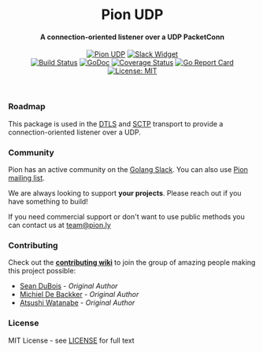 <h1 align="center">
  <br>
  Pion UDP
  <br>
</h1>
<h4 align="center">A connection-oriented listener over a UDP PacketConn</h4>
<p align="center">
  <a href="https://pion.ly"><img src="https://img.shields.io/badge/pion-udp-gray.svg?longCache=true&colorB=brightgreen" alt="Pion UDP"></a>
  <!--<a href="https://sourcegraph.com/github.com/mudutv/webrtc?badge"><img src="https://sourcegraph.com/github.com/mudutv/webrtc/-/badge.svg" alt="Sourcegraph Widget"></a>-->
  <a href="https://pion.ly/slack"><img src="https://img.shields.io/badge/join-us%20on%20slack-gray.svg?longCache=true&logo=slack&colorB=brightgreen" alt="Slack Widget"></a>
  <br>
  <a href="https://travis-ci.org/mudutv/udp"><img src="https://travis-ci.org/mudutv/udp.svg?branch=master" alt="Build Status"></a>
  <a href="https://pkg.go.dev/github.com/mudutv/udp"><img src="https://godoc.org/github.com/mudutv/udp?status.svg" alt="GoDoc"></a>
  <a href="https://codecov.io/gh/mudutv/udp"><img src="https://codecov.io/gh/mudutv/udp/branch/master/graph/badge.svg" alt="Coverage Status"></a>
  <a href="https://goreportcard.com/report/github.com/mudutv/udp"><img src="https://goreportcard.com/badge/github.com/mudutv/udp" alt="Go Report Card"></a>
  <!--<a href="https://www.codacy.com/app/Sean-Der/webrtc"><img src="https://api.codacy.com/project/badge/Grade/18f4aec384894e6aac0b94effe51961d" alt="Codacy Badge"></a>-->
  <a href="LICENSE"><img src="https://img.shields.io/badge/License-MIT-yellow.svg" alt="License: MIT"></a>
</p>
<br>

### Roadmap
This package is used in the [DTLS](https://github.com/mudutv/dtls) and [SCTP](https://github.com/mudutv/sctp) transport to provide a connection-oriented listener over a UDP.

### Community
Pion has an active community on the [Golang Slack](https://pion.ly/slack/). You can also use [Pion mailing list](https://groups.google.com/forum/#!forum/pion).

We are always looking to support **your projects**. Please reach out if you have something to build!

If you need commercial support or don't want to use public methods you can contact us at [team@pion.ly](mailto:team@pion.ly)

### Contributing
Check out the **[contributing wiki](https://github.com/mudutv/webrtc/wiki/Contributing)** to join the group of amazing people making this project possible:

* [Sean DuBois](https://github.com/Sean-Der) - *Original Author*
* [Michiel De Backker](https://github.com/backkem) - *Original Author*
* [Atsushi Watanabe](https://github.com/at-wat) - *Original Author*

### License
MIT License - see [LICENSE](LICENSE) for full text
